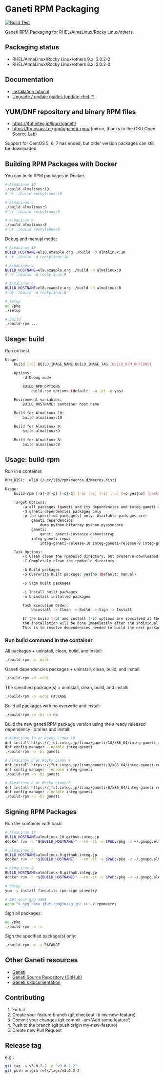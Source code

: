# Ganeti RPM Packaging

[![Build Test](https://github.com/jfut/ganeti-rpm/workflows/Build%20Test/badge.svg?branch=master)](https://github.com/jfut/ganeti-rpm/actions?query=workflow%3A%22Build+Test%22)

Ganeti RPM Packaging for RHEL/AlmaLinux/Rocky Linux/others.

## Packaging status

- RHEL/AlmaLinux/Rocky Linux/others 9.x: 3.0.2-2
- RHEL/AlmaLinux/Rocky Linux/others 8.x: 3.0.2-2

## Documentation

- [Installation tutorial](https://github.com/jfut/ganeti-rpm/blob/master/doc/install-rhel.md)
- [Upgrade / update guides (update-rhel-*)](https://github.com/jfut/ganeti-rpm/tree/master/doc)

## YUM/DNF repository and binary RPM files

- https://jfut.integ.jp/linux/ganeti/
- https://ftp.osuosl.org/pub/ganeti-rpm/ (mirror, thanks to the OSU Open Source Lab)

Support for CentOS 5, 6, 7 has ended, but older version packages can still be downloaded.

## Building RPM Packages with Docker

You can build RPM packages in Docker.

```bash
# AlmaLinux 10
./build almalinux:10
# or ./build rockylinux:10

# AlmaLinux 9
./build almalinux:9
# or ./build rockylinux:9

# AlmaLinux 8
./build almalinux:8
# or ./build rockylinux:8
```

Debug and manual mode:

```bash
# AlmaLinux 10
BUILD_HOSTNAME=el10.example.org ./build -d almalinux:10
# or ./build -d rockylinux:10

# AlmaLinux 9
BUILD_HOSTNAME=el9.example.org ./build -d almalinux:9
# or ./build -d rockylinux:9

# AlmaLinux 8
BUILD_HOSTNAME=el8.example.org ./build -d almalinux:8
# or ./build -d rockylinux:8

# Setup
cd /pkg
./setup

# Build
./build-rpm ...
```

## Usage: build

Run on host.

```bash
Usage:
    build [-d] BUILD_IMAGE_NAME:BUILD_IMAGE_TAG [BUILD_RPM_OPTIONS]

    Options:
        -d Debug mode

        BUILD_RPM_OPTIONS
            build-rpm options (default: -a -bi -o yes)

    Environment variables:
        BUILD_HOSTNAME: container host name

    Build for AlmaLinux 10:
        build almalinux:10

    Build for AlmaLinux 9:
        build almalinux:9

    Build for AlmaLinux 8:
        build almalinux:8
```

## Usage: build-rpm

Run in a container.

```bash
RPM_DIST: .el10 (/usr/lib/rpm/macros.d/macros.dist)

Usage:
    build-rpm [-a|-d|-p] [-c|-C] [-b] [-s] [-i] [-u] [-o yes|no] [package...]

    Target Options:
        -a all packages (ganeti and its dependencies and integ-ganeti repo)
        -d ganeti dependencies packages only
        -p the specified package(s) only. Available packages are:
            ganeti dependencies:
                dump python-bitarray python-pyasyncore
            ganeti:
                ganeti ganeti-instance-debootstrap
            integ-ganeti-repo:
                integ-ganeti-release-10 integ-ganeti-release-9 integ-ganeti-release-8

    Task Options:
        -c Clean clean the rpmbuild directory, but preserve downloaded archives
        -C Completely clean the rpmbuild directory

        -b Build packages
        -o Overwrite built package: yes|no (Default: manual)

        -s Sign built packages

        -i Install built packages
        -u Uninstall installed packages

        Task Execution Order:
            Uninstall -> Clean -> Build -> Sign -> Install

        If the build (-b) and install (-i) options are specified at the same time,
        the installation will be done immediately after the individual packages are built.
        This is to resolve dependencies needed to build the next package.
```

### Run build command in the container

All packages + uninstall, clean, build, and install:

```bash
./build-rpm -a -ucbi
```

Ganeti dependencies packages + uninstall, clean, build, and install:

```bash
./build-rpm -d -ucbi
```

The specified package(s) + uninstall, clean, build, and install:

```bash
./build-rpm -p -ucbi PACKAGE
```

Build all packages with no overwrite and install:

```bash
./build-rpm -a -bi -o no
```

Build the new ganeti RPM package version using the already released dependency libraries and install:

```bash
# AlmaLinux 10 or Rocky Linux 10
dnf install https://jfut.integ.jp/linux/ganeti/10/x86_64/integ-ganeti-release-10-1.el10.noarch.rpm
dnf config-manager --enable integ-ganeti
./build-rpm -p -bi ganeti

# AlmaLinux 9 or Rocky Linux 9
dnf install https://jfut.integ.jp/linux/ganeti/9/x86_64/integ-ganeti-release-9-1.el9.noarch.rpm
dnf config-manager --enable integ-ganeti
./build-rpm -p -bi ganeti

# AlmaLinux 8 or Rocky Linux 8
dnf install https://jfut.integ.jp/linux/ganeti/8/x86_64/integ-ganeti-release-8-1.el8.noarch.rpm
dnf config-manager --enable integ-ganeti
./build-rpm -p -bi ganeti
```

## Signing RPM Packages

Run the container with bash:

```bash
# AlmaLinux 10
BUILD_HOSTNAME=almalinux-10.github.integ.jp
docker run -h "${BUILD_HOSTNAME}" --rm -it -v $PWD:/pkg -v ~/.gnupg.el10:/root/.gnupg almalinux:10 bash

# AlmaLinux 9
BUILD_HOSTNAME=almalinux-9.github.integ.jp
docker run -h "${BUILD_HOSTNAME}" --rm -it -v $PWD:/pkg -v ~/.gnupg.el9:/root/.gnupg almalinux:9 bash

# AlmaLinux 8
BUILD_HOSTNAME=almalinux-8.github.integ.jp
docker run -h "${BUILD_HOSTNAME}" --rm -it -v $PWD:/pkg -v ~/.gnupg.el8:/root/.gnupg almalinux:8 bash

# Setup
yum -y install findutils rpm-sign pinentry

# Set your gpg name
echo "%_gpg_name jfut-rpm@integ.jp" >> ~/.rpmmacros
```

Sign all packages:

```bash
cd /pkg
./build-rpm -a -s
```

Sign the specified package(s) only:

```bash
./build-rpm -p -s PACAKGE
```

## Other Ganeti resources

- [Ganeti](http://www.ganeti.org/)
- [Ganeti Source Repository (GitHub)](https://github.com/ganeti/ganeti)
- [Ganeti's documentation](http://docs.ganeti.org/ganeti/current/html/)

## Contributing

1. Fork it
2. Create your feature branch (git checkout -b my-new-feature)
3. Commit your changes (git commit -am 'Add some feature')
4. Push to the branch (git push origin my-new-feature)
5. Create new Pull Request

## Release tag

e.g.:

```bash
git tag -a v3.0.2-2 -m "v3.0.2-2"
git push origin refs/tags/v3.0.2-2
```
